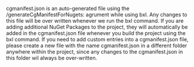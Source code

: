 cgmanifest.json is an auto-generated file using the /generateCgManifestForNugets:<path> agrument while using bxl.
Any changes to this file will be over written whenever we run the bxl command.
If you are adding additional NuGet Packages to the project, they will automatically be added in the cgmanifest.json file whenever you build the project using the bxl command.
If you need to add custom entries into a cgmanifest.json file, please create a new file with the name cgmanifest.json in a different folder anywhere within the project, since any changes to the cgmanifest.json in this folder wil always be over-written.